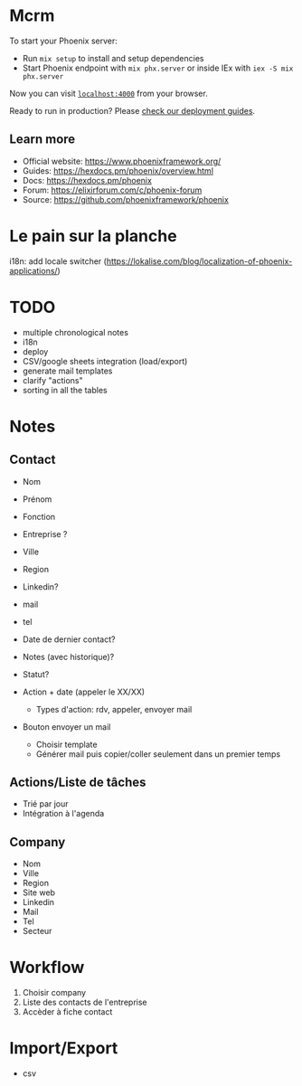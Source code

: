 # Mcrm

To start your Phoenix server:

  * Run `mix setup` to install and setup dependencies
  * Start Phoenix endpoint with `mix phx.server` or inside IEx with `iex -S mix phx.server`

Now you can visit [`localhost:4000`](http://localhost:4000) from your browser.

Ready to run in production? Please [check our deployment guides](https://hexdocs.pm/phoenix/deployment.html).

## Learn more

  * Official website: https://www.phoenixframework.org/
  * Guides: https://hexdocs.pm/phoenix/overview.html
  * Docs: https://hexdocs.pm/phoenix
  * Forum: https://elixirforum.com/c/phoenix-forum
  * Source: https://github.com/phoenixframework/phoenix

# Le pain sur la planche
i18n: add locale switcher (https://lokalise.com/blog/localization-of-phoenix-applications/)

# TODO
- multiple chronological notes
- i18n
- deploy
- CSV/google sheets integration (load/export) 
- generate mail templates
- clarify "actions"
- sorting in all the tables

# Notes
## Contact
- Nom
-  Prénom
-  Fonction
- Entreprise ?
- Ville
- Region
- Linkedin?
- mail
- tel
- Date de dernier contact?
- Notes (avec historique)?
- Statut?

- Action + date (appeler le XX/XX)
  - Types d'action: rdv, appeler, envoyer mail
- Bouton envoyer un mail
  - Choisir template
  - Générer mail puis copier/coller seulement dans un premier temps

## Actions/Liste de tâches
- Trié par jour
- Intégration à l'agenda

## Company
- Nom
- Ville
- Region
- Site web
- Linkedin
- Mail
- Tel
- Secteur

# Workflow
1. Choisir company
2. Liste des contacts de l'entreprise
3. Accèder à fiche contact

# Import/Export
- csv
